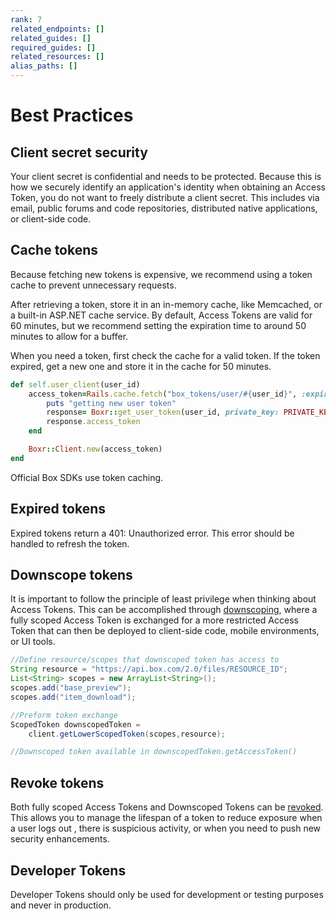 ```yaml
---
rank: 7
related_endpoints: []
related_guides: []
required_guides: []
related_resources: []
alias_paths: []
---
```


# Best Practices

## Client secret security 

Your client secret is confidential and needs to be protected. Because this is
how we securely identify an application's identity when obtaining an
Access Token, you do not want to freely distribute a client secret. This
includes via email, public forums and code repositories, distributed native
applications, or client-side code. 

## Cache tokens

Because fetching new tokens is expensive, we recommend using a token cache
to prevent unnecessary requests. 

After retrieving a token, store it in an in-memory cache, like Memcached, or a
built-in ASP.NET cache service. By default, Access Tokens are valid for 60
minutes, but we recommend setting the expiration time to around 50 minutes to
allow for a buffer. 

When you need a token, first check the cache for a valid token. If the token 
expired, get a new one and store it in the cache for 50 minutes. 

<!-- markdownlint-disable line-length -->
```ruby
def self.user_client(user_id)
    access_token=Rails.cache.fetch("box_tokens/user/#{user_id}", :expires_in => 50.minutes) do
        puts "getting new user token"
        response= Boxr::get_user_token(user_id, private_key: PRIVATE_KEY, private_key_password: ENV['JWT_PRIVATE_KEY_PASSWORD'])
        response.access_token
    end

    Boxr::Client.new(access_token)
end
```
<!-- markdownlint-enable line-length -->

<Message tip>
  Official Box SDKs use token caching. 
</Message>

## Expired tokens

Expired tokens return a 401: Unauthorized error. This error should be handled
to refresh the token. 

## Downscope tokens

It is important to follow the principle of least privilege when thinking about
Access Tokens. This can be accomplished through [downscoping][downscope], where
a fully scoped Access Token is exchanged for a more restricted Access Token that
can then be deployed to client-side code, mobile environments, or UI tools. 

```java
//Define resource/scopes that downscoped token has access to 
String resource = "https://api.box.com/2.0/files/RESOURCE_ID";
List<String> scopes = new ArrayList<String>();
scopes.add("base_preview");
scopes.add("item_download");

//Preform token exchange
ScopedToken downscopedToken = 
    client.getLowerScopedToken(scopes,resource);

//Downscoped token available in downscopedToken.getAccessToken()
```

## Revoke tokens

Both fully scoped Access Tokens and Downscoped Tokens can be [revoked][revoke].
This allows you to manage the lifespan of a token to reduce exposure when a user
logs out , there is suspicious activity, or when you need to push new security
enhancements.

## Developer Tokens

Developer Tokens should only be used for development or testing purposes and
never in production.

[downscope]: g://authentication/tokens/downscope/
[revoke]: g://authentication/tokens/revoke/
